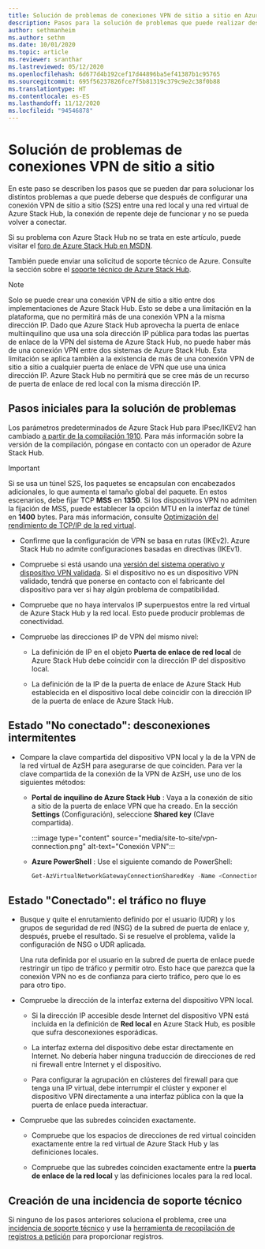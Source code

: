 ```yaml
---
title: Solución de problemas de conexiones VPN de sitio a sitio en Azure Stack Hub
description: Pasos para la solución de problemas que puede realizar después de configurar una conexión VPN de sitio a sitio entre una red local y una red virtual de Azure Stack Hub.
author: sethmanheim
ms.author: sethm
ms.date: 10/01/2020
ms.topic: article
ms.reviewer: sranthar
ms.lastreviewed: 05/12/2020
ms.openlocfilehash: 6d677d4b192cef17d44896ba5ef41387b1c95765
ms.sourcegitcommit: 695f56237826fce7f5b81319c379c9e2c38f0b88
ms.translationtype: HT
ms.contentlocale: es-ES
ms.lasthandoff: 11/12/2020
ms.locfileid: "94546878"
---
```

# <a name="troubleshoot-site-to-site-vpn-connections"></a>Solución de problemas de conexiones VPN de sitio a sitio

En este paso se describen los pasos que se pueden dar para solucionar los distintos problemas a que puede deberse que después de configurar una conexión VPN de sitio a sitio (S2S) entre una red local y una red virtual de Azure Stack Hub, la conexión de repente deje de funcionar y no se pueda volver a conectar.

Si su problema con Azure Stack Hub no se trata en este artículo, puede visitar el [foro de Azure Stack Hub en MSDN](https://social.msdn.microsoft.com/Forums/azure/home?forum=azurestack).

También puede enviar una solicitud de soporte técnico de Azure. Consulte la sección sobre el [soporte técnico de Azure Stack Hub](../operator/azure-stack-manage-basics.md#where-to-get-support).

> [!NOTE]
> Solo se puede crear una conexión VPN de sitio a sitio entre dos implementaciones de Azure Stack Hub. Esto se debe a una limitación en la plataforma, que no permitirá más de una conexión VPN a la misma dirección IP. Dado que Azure Stack Hub aprovecha la puerta de enlace multiinquilino que usa una sola dirección IP pública para todas las puertas de enlace de la VPN del sistema de Azure Stack Hub, no puede haber más de una conexión VPN entre dos sistemas de Azure Stack Hub. Esta limitación se aplica también a la existencia de más de una conexión VPN de sitio a sitio a cualquier puerta de enlace de VPN que use una única dirección IP. Azure Stack Hub no permitirá que se cree más de un recurso de puerta de enlace de red local con la misma dirección IP.

## <a name="initial-troubleshooting-steps"></a>Pasos iniciales para la solución de problemas

Los parámetros predeterminados de Azure Stack Hub para IPsec/IKEV2 han cambiado [a partir de la compilación 1910](../user/azure-stack-vpn-gateway-settings.md#ike-phase-1-main-mode-parameters). Para más información sobre la versión de la compilación, póngase en contacto con un operador de Azure Stack Hub.

> [!IMPORTANT]
> Si se usa un túnel S2S, los paquetes se encapsulan con encabezados adicionales, lo que aumenta el tamaño global del paquete. En estos escenarios, debe fijar TCP **MSS** en **1350**. Si los dispositivos VPN no admiten la fijación de MSS, puede establecer la opción MTU en la interfaz de túnel en **1400** bytes. Para más información, consulte [Optimización del rendimiento de TCP/IP de la red virtual](/azure/virtual-network/virtual-network-tcpip-performance-tuning).

- Confirme que la configuración de VPN se basa en rutas (IKEv2). Azure Stack Hub no admite configuraciones basadas en directivas (IKEv1).

- Compruebe si está usando una [versión del sistema operativo y dispositivo VPN validada](/azure/vpn-gateway/vpn-gateway-about-vpn-devices#devicetable). Si el dispositivo no es un dispositivo VPN validado, tendrá que ponerse en contacto con el fabricante del dispositivo para ver si hay algún problema de compatibilidad.

- Compruebe que no haya intervalos IP superpuestos entre la red virtual de Azure Stack Hub y la red local. Esto puede producir problemas de conectividad. 

- Compruebe las direcciones IP de VPN del mismo nivel:

  - La definición de IP en el objeto **Puerta de enlace de red local** de Azure Stack Hub debe coincidir con la dirección IP del dispositivo local.

  - La definición de la IP de la puerta de enlace de Azure Stack Hub establecida en el dispositivo local debe coincidir con la dirección IP de la puerta de enlace de Azure Stack Hub.

## <a name="status-not-connected---intermittent-disconnects"></a>Estado "No conectado": desconexiones intermitentes

- Compare la clave compartida del dispositivo VPN local y la de la VPN de la red virtual de AzSH para asegurarse de que coinciden. Para ver la clave compartida de la conexión de la VPN de AzSH, use uno de los siguientes métodos:

  - **Portal de inquilino de Azure Stack Hub** : Vaya a la conexión de sitio a sitio de la puerta de enlace VPN que ha creado. En la sección **Settings** (Configuración), seleccione **Shared key** (Clave compartida).

      :::image type="content" source="media/site-to-site/vpn-connection.png" alt-text="Conexión VPN":::

  - **Azure PowerShell** : Use el siguiente comando de PowerShell:

      ```powershell
      Get-AzVirtualNetworkGatewayConnectionSharedKey -Name <Connection name> -ResourceGroupName <Resource group>
      ```

## <a name="status-connected--traffic-not-flowing"></a>Estado "Conectado": el tráfico no fluye

- Busque y quite el enrutamiento definido por el usuario (UDR) y los grupos de seguridad de red (NSG) de la subred de puerta de enlace y, después, pruebe el resultado. Si se resuelve el problema, valide la configuración de NSG o UDR aplicada.

   Una ruta definida por el usuario en la subred de puerta de enlace puede restringir un tipo de tráfico y permitir otro. Esto hace que parezca que la conexión VPN no es de confianza para cierto tráfico, pero que lo es para otro tipo.

- Compruebe la dirección de la interfaz externa del dispositivo VPN local. 

  - Si la dirección IP accesible desde Internet del dispositivo VPN está incluida en la definición de **Red local** en Azure Stack Hub, es posible que sufra desconexiones esporádicas.

  - La interfaz externa del dispositivo debe estar directamente en Internet. No debería haber ninguna traducción de direcciones de red ni firewall entre Internet y el dispositivo.

  - Para configurar la agrupación en clústeres del firewall para que tenga una IP virtual, debe interrumpir el clúster y exponer el dispositivo VPN directamente a una interfaz pública con la que la puerta de enlace pueda interactuar.

- Compruebe que las subredes coinciden exactamente.

  - Compruebe que los espacios de direcciones de red virtual coinciden exactamente entre la red virtual de Azure Stack Hub y las definiciones locales.

  - Compruebe que las subredes coinciden exactamente entre la **puerta de enlace de la red local** y las definiciones locales para la red local.

## <a name="create-a-support-ticket"></a>Creación de una incidencia de soporte técnico

Si ninguno de los pasos anteriores soluciona el problema, cree una [incidencia de soporte técnico](../operator/azure-stack-manage-basics.md#where-to-get-support) y use la [herramienta de recopilación de registros a petición](../operator/azure-stack-diagnostic-log-collection-overview.md) para proporcionar registros.

